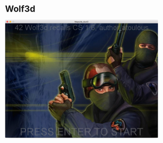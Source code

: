 # Wolf3d
<div style="height:300;width:400"><ing src="https://github.com/atoulous/Wolf3d/blob/master/Screen%20Shot%202016-10-17%20at%203.17.13%20PM.png"></div><div style="height:300;width:400"><img src="https://github.com/atoulous/Wolf3d/blob/master/Screen%20Shot%202016-10-17%20at%203.13.37%20PM.png"></div>
